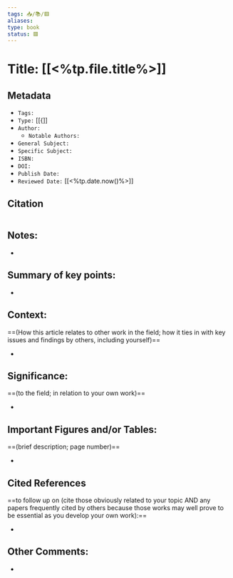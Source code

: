 ```yaml
---
tags: 📥️/📚️/🟥️
aliases:
type: book
status: 🟥️
---
```


# Title: [[<%tp.file.title%>]]

## Metadata

- `Tags:` 
- `Type:` [[{]]
- `Author:` 
	- `Notable Authors:` 
- `General Subject:` 
- `Specific Subject:` 
- `ISBN:` 
- `DOI:` 
- `Publish Date:` 
- `Reviewed Date:` [[<%tp.date.now()%>]]

## Citation

```latex

```

## Notes:

- 

## Summary of key points:

- 

## Context:

==(How this article relates to other work in the field; how it ties in with key issues and findings by others, including yourself)==

- 

## Significance:

==(to the field; in relation to your own work)==

- 

## Important Figures and/or Tables:

==(brief description; page number)==

- 

## Cited References 

==to follow up on (cite those obviously related to your topic AND any papers frequently cited by others because those works may well prove to be essential as you develop your own work):==

- 

## Other Comments:

- 
